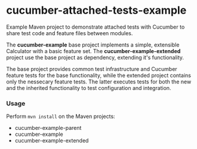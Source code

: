 cucumber-attached-tests-example
===============================
Example Maven project to demonstrate attached tests with Cucumber to share test code and feature files between modules.

The **cucumber-example** base project implements a simple, extensible Calculator with a basic feature set.
The **cucumber-example-extended** project use the base project as dependency, extending it's functionality.

The base project provides common test infrastructure and Cucumber feature tests for the base functionality, while the extended project contains only the nessecary feature tests. The latter executes tests for both the new and the inherited functionality to test configuration and integration.

### Usage
Perform ```mvn install``` on the Maven projects:
- cucumber-example-parent
- cucumber-example
- cucumber-example-extended
